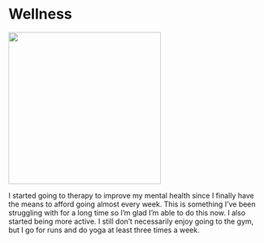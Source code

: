 # Wellness
<img src="https://mydentalplanhealthcare.files.wordpress.com/2021/05/3757189.jpg" height=300>

I started going to therapy to improve my mental health since I finally have the means to afford going almost every week. This is something I’ve been struggling with for a long time so I’m glad I’m able to do this now. I also started being more active. I still don’t necessarily enjoy going to the gym, but I go for runs and do yoga at least three times a week.